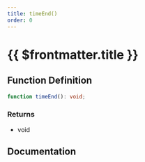 ```yaml
---
title: timeEnd()
order: 0
---
```


# {{ $frontmatter.title }}

<!--@include: ./timeEnd_partial_header.md-->

## Function Definition

```ts
function timeEnd(): void;
```

### Returns

* void

## Documentation

<!--@include: ./timeEnd_partial_footer.md-->
